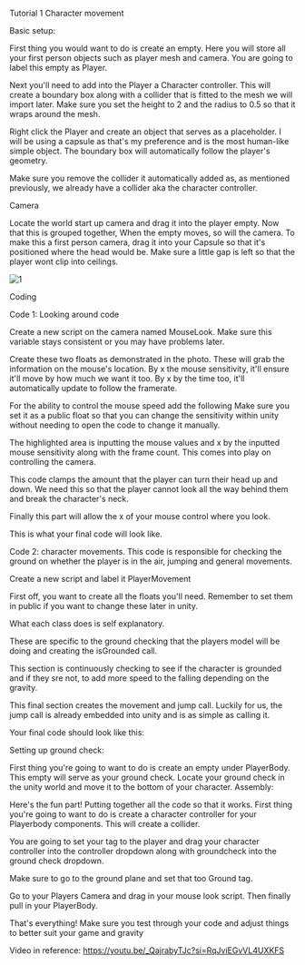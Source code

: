 Tutorial 1 
 Character movement 


Basic setup: 

First thing you would want to do is create an empty. Here you will store all your first person objects such as player mesh and camera. You are going to label this empty as Player. 

Next you'll need to add into the Player a Character controller. This will create a boundary box along with a collider that is fitted to the mesh we will import later. Make sure you set the height to 2 and the radius to 0.5 so that it wraps around the mesh.

Right click the Player and create an object that serves as a placeholder. I will be using a capsule as that's my preference and is the most human-like simple object. The boundary box will automatically follow the player's geometry. 


Make sure you remove the collider it automatically added as, as mentioned previously, we already have a collider aka the character controller. 

Camera 

Locate the world start up camera and drag it into the player empty. Now that this is grouped together, When the empty moves, so will the camera. To make this a first person camera, drag it into your Capsule so that it's positioned where the head would be. Make sure a little gap is left so that the player wont clip into ceilings. 

![1](https://github.com/BravoGeor/univerityWork/assets/146854370/c94dce7f-25ad-4ef8-91fa-423c82fda5a0)

Coding 

Code 1: 
Looking around code

Create a new script on the camera named MouseLook. Make sure this variable stays consistent or you may have problems later. 

Create these two floats as demonstrated in the photo. These will grab the information on the mouse's location. By x the mouse sensitivity, it'll ensure it'll move by how much we want it too. By x by the time too, it'll automatically update to follow the framerate. 

For the ability to control the mouse speed add the following 
Make sure you set it as a public float so that you can change the sensitivity within unity without needing to open the code to change it manually. 







The highlighted area is inputting the mouse values and x by the inputted mouse sensitivity along with the frame count. This comes into play on controlling the camera. 



This code clamps the amount that the player can turn their head up and down. We need this so that the player cannot look all the way behind them and break the character's neck. 



Finally this part will allow the x of your mouse control where you look.

This is what your final code will look like. 


Code 2: character movements. 
This code is responsible for checking the ground on whether the player is in the air, jumping and general movements. 



Create a new script and label it PlayerMovement

First off, you want to create all the floats you'll need. Remember to set them in public if you want to change these later in unity. 
 

What each class does is self explanatory. 


These are specific to the ground checking that the players model will be doing and creating the isGrounded call. 


This section is continuously checking to see if the character is grounded and if they sre not, to add more speed to the falling depending on the gravity. 



This final section creates the movement and jump call. Luckily for us, the jump call is already embedded into unity and is as simple as calling it. 









Your final code should look like this: 

Setting up ground check:
 
First thing you're going to want to do is create an empty under PlayerBody. This empty will serve as your ground check. Locate your ground check in the unity world and move it to the bottom of your character. Assembly:


Here's the fun part! Putting together all the code so that it works. First thing you're going to want to do is create a character controller for your Playerbody components. This will create a collider. 
 
You are going to set your tag to the player and drag your character controller into the controller dropdown along with groundcheck into the ground check dropdown. 

Make sure to go to the ground plane and set that too Ground tag. 













Go to your Players Camera and drag in your mouse look script. Then finally pull in your PlayerBody. 






That's everything! Make sure you test through your code and adjust things to better suit your game and gravity 

Video in reference: 
https://youtu.be/_QajrabyTJc?si=RqJviEGvVL4UXKFS
